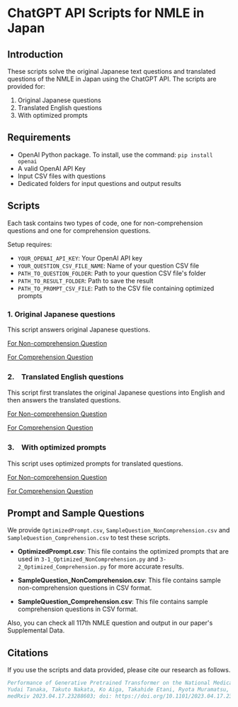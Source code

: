 # ChatGPT API Scripts for NMLE in Japan
## Introduction

These scripts solve the original Japanese text questions and translated questions of the NMLE in Japan using the ChatGPT API. The scripts are provided for:

1. Original Japanese questions
2. Translated English questions
3. With optimized prompts

## Requirements

- OpenAI Python package. To install, use the command: `pip install openai`
- A valid OpenAI API Key
- Input CSV files with questions
- Dedicated folders for input questions and output results

## Scripts

Each task contains two types of code, one for non-comprehension questions and one for comprehension questions.

Setup requires:

- `YOUR_OPENAI_API_KEY`: Your OpenAI API key
- `YOUR_QUESTION_CSV_FILE_NAME`: Name of your question CSV file
- `PATH_TO_QUESTION_FOLDER`: Path to your question CSV file's folder
- `PATH_TO_RESULT_FOLDER`: Path to save the result
- `PATH_TO_PROMPT_CSV_FILE`: Path to the CSV file containing optimized prompts

### 1. Original Japanese questions

This script answers original Japanese questions.

[For Non-comprehension Question](1-1_Japanese_NonComprehension.py)

[For Comprehension Question](1-2_Japanese_Comprehension.py)

### 2.　Translated English questions

This script first translates the original Japanese questions into English and then answers the translated questions.

[For Non-comprehension Question](2-1_English_NonComprehension.py)

[For Comprehension Question](2-2_English_Comprehension.py)

### 3.　With optimized prompts

This script uses optimized prompts for translated questions. 

[For Non-comprehension Question](3-1_Optimized_NonComprehension.py)

[For Comprehension Question](3-2_Optimized_Comprehension.py)

## Prompt and Sample Questions

We provide `OptimizedPrompt.csv`, `SampleQuestion_NonComprehension.csv` and `SampleQuestion_Comprehension.csv` to test these scripts.

- **OptimizedPrompt.csv**: This file contains the optimized prompts that are used in `3-1_Optimized_NonComprehension.py` and `3-2_Optimized_Comprehension.py` for more accurate results.

- **SampleQuestion_NonComprehension.csv**: This file contains sample non-comprehension questions in CSV format.
- **SampleQuestion_Comprehension.csv**: This file contains sample comprehension questions in CSV format. 

Also, you can check all 117th NMLE question and output in our paper's Supplemental Data.

## Citations
If you use the scripts and data provided, please cite our research as follows.

```bibtex
Performance of Generative Pretrained Transformer on the National Medical Licensing Examination in Japan
Yudai Tanaka, Takuto Nakata, Ko Aiga, Takahide Etani, Ryota Muramatsu, Shun Katagiri, Hiroyuki Kawai, Fumiya Higashino, Masahiro Enomoto, Masao Noda, Mitsuhiro Kometani, Masayuki Takamura, Takashi Yoneda, Hiroaki Kakizaki, Akihiro Nomura
medRxiv 2023.04.17.23288603; doi: https://doi.org/10.1101/2023.04.17.23288603
